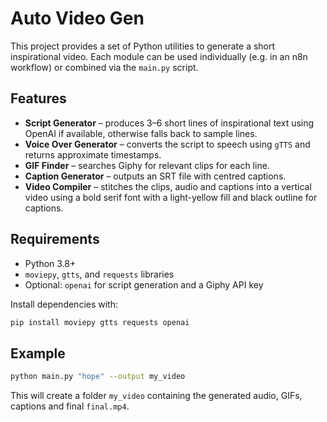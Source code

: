 # Auto Video Gen

This project provides a set of Python utilities to generate a short inspirational video. Each module can be used individually (e.g. in an n8n workflow) or combined via the `main.py` script.

## Features

- **Script Generator** – produces 3–6 short lines of inspirational text using OpenAI if available, otherwise falls back to sample lines.
- **Voice Over Generator** – converts the script to speech using `gTTS` and returns approximate timestamps.
- **GIF Finder** – searches Giphy for relevant clips for each line.
- **Caption Generator** – outputs an SRT file with centred captions.
- **Video Compiler** – stitches the clips, audio and captions into a vertical video using a bold serif font with a light-yellow fill and black outline for captions.

## Requirements

- Python 3.8+
- `moviepy`, `gtts`, and `requests` libraries
- Optional: `openai` for script generation and a Giphy API key

Install dependencies with:

```bash
pip install moviepy gtts requests openai
```

## Example

```bash
python main.py "hope" --output my_video
```

This will create a folder `my_video` containing the generated audio, GIFs, captions and final `final.mp4`.
